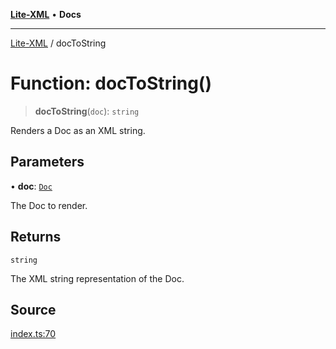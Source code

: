 [**Lite-XML**](../README.md) • **Docs**

***

[Lite-XML](../globals.md) / docToString

# Function: docToString()

> **docToString**(`doc`): `string`

Renders a Doc as an XML string.

## Parameters

• **doc**: [`Doc`](../interfaces/Doc.md)

The Doc to render.

## Returns

`string`

The XML string representation of the Doc.

## Source

[index.ts:70](https://github.com/softcraft-development/lite-xml/blob/49f3c16147244518d1d768b0451f699d96f841ba/src/index.ts#L70)

